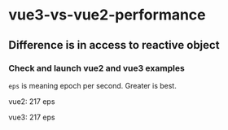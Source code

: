# vue3-vs-vue2-performance

## Difference is in access to reactive object

### Check and launch vue2 and vue3 examples

`eps` is meaning epoch per second. Greater is best.

vue2: 217 eps

vue3: 217 eps
